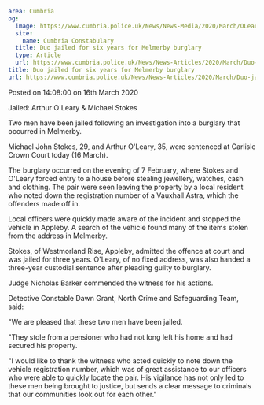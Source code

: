 ```yaml
area: Cumbria
og:
  image: https://www.cumbria.police.uk/News/News-Media/2020/March/OLeary-Stokes-SM-Cropped-380x240.jpg
  site:
    name: Cumbria Constabulary
  title: Duo jailed for six years for Melmerby burglary
  type: Article
  url: https://www.cumbria.police.uk/News/News-Articles/2020/March/Duo-jailed-for-six-years-for-Melmerby-burglary.aspx
title: Duo jailed for six years for Melmerby burglary
url: https://www.cumbria.police.uk/News/News-Articles/2020/March/Duo-jailed-for-six-years-for-Melmerby-burglary.aspx
```

Posted on 14:08:00 on 16th March 2020

Jailed: Arthur O'Leary & Michael Stokes

Two men have been jailed following an investigation into a burglary that occurred in Melmerby.

Michael John Stokes, 29, and Arthur O'Leary, 35, were sentenced at Carlisle Crown Court today (16 March).

The burglary occurred on the evening of 7 February, where Stokes and O'Leary forced entry to a house before stealing jewellery, watches, cash and clothing. The pair were seen leaving the property by a local resident who noted down the registration number of a Vauxhall Astra, which the offenders made off in.

Local officers were quickly made aware of the incident and stopped the vehicle in Appleby. A search of the vehicle found many of the items stolen from the address in Melmerby.

Stokes, of Westmorland Rise, Appleby, admitted the offence at court and was jailed for three years. O'Leary, of no fixed address, was also handed a three-year custodial sentence after pleading guilty to burglary.

Judge Nicholas Barker commended the witness for his actions.

Detective Constable Dawn Grant, North Crime and Safeguarding Team, said:

"We are pleased that these two men have been jailed.

"They stole from a pensioner who had not long left his home and had secured his property.

"I would like to thank the witness who acted quickly to note down the vehicle registration number, which was of great assistance to our officers who were able to quickly locate the pair. His vigilance has not only led to these men being brought to justice, but sends a clear message to criminals that our communities look out for each other."
